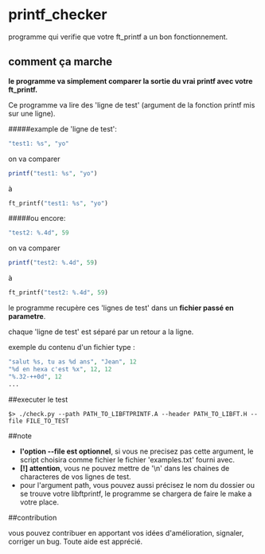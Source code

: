 # printf_checker

programme qui verifie que votre ft_printf a un bon fonctionnement.

## comment ça marche

**le programme va simplement comparer la sortie du vrai printf avec votre ft_printf.**

Ce programme va lire des 'ligne de test' (argument de la fonction printf mis sur une ligne).

#####example de 'ligne de test':

 ```php
 "test1: %s", "yo"
 ```
 on va comparer
 ```php
 printf("test1: %s", "yo")
 ``` 
 à 
 ```php
 ft_printf("test1: %s", "yo")
 ```

#####ou encore:

 ```php
 "test2: %.4d", 59
 ```
 on va comparer
 ```php
 printf("test2: %.4d", 59)
 ```
 à
 ```php
 ft_printf("test2: %.4d", 59)
 ```
 
le programme recupère ces 'lignes de test' dans un **fichier passé en parametre**.

chaque 'ligne de test' est séparé par un retour a la ligne.

exemple du contenu d'un fichier type :

```php
"salut %s, tu as %d ans", "Jean", 12
"%d en hexa c'est %x", 12, 12
"%.32-++0d", 12
...
```

##executer le test

```
$> ./check.py --path PATH_TO_LIBFTPRINTF.A --header PATH_TO_LIBFT.H --file FILE_TO_TEST
```

##note
+ **l'option --file est optionnel**, si vous ne precisez pas cette argument, le script choisira comme fichier le fichier 'examples.txt' fourni avec.
+ **__[!] attention__**, vous ne pouvez mettre de '\n' dans les chaines de characteres de vos lignes de test.
+ pour l'argument path, vous pouvez aussi précisez le nom du dossier ou se trouve votre libftprintf, le programme se chargera de faire le make a votre place.

##contribution

vous pouvez contribuer en apportant vos idées d'amélioration, signaler, corriger un bug. Toute aide est apprécié.
